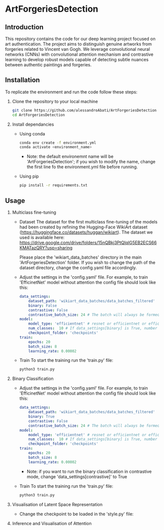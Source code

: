# ArtForgeriesDetection

## Introduction
This repository contains the code for our deep learning project focused on art authentication. The project aims to distinguish genuine artworks from forgeries related to Vincent van Gogh. We leverage convolutional neural networks (CNNs) with convolutional attention mechanism and contrastive learning to develop robust models capable of detecting subtle nuances between authentic paintings and forgeries.

## Installation
To replicate the environment and run the code follow these steps:

1. Clone the repository to your local machine 

    ```bash
    git clone https://github.com/alessandroAbati/ArtForgeriesDetection
    cd ArtForgeriesDetection
    ```

2. Install dependancies

    - Using conda
        ```bash
        conda env create -f environment.yml
        conda activate <environment_name>
        ```
        * Note: the default environemnt name will be 'ArtForgeriesDetection'; if you wish to modify the name, change the first line fo the environment.yml file before running.

    - Using pip
        ```bash
        pip install -r requirements.txt
        ```

## Usage

1. Multiclass fine-tuning

    - Dataset
        The dataset for the first multiclass fine-tuning of the models had been created by refining the Hugging-Face WikiArt dataset (https://huggingface.co/datasets/huggan/wikiart). The dataset we used is available here:
        https://drive.google.com/drive/folders/15nQBkj3PtQIqIG5EB2ECS66KMATazQRY?usp=sharing

        Please place the 'wikiart_data_batches' directory in the main 'ArtForgeriesDetection' folder. If you wish to change the path of the dataset directory, change the config.yaml file accordingly.

    - Adjust the settings in the 'config.yaml' file. 
        For example, to train 'EfficinetNet' model without attention the config file should look like this:
        ```yaml
        data_settings:
            dataset_path: 'wikiart_data_batches/data_batches_filtered'
            binary: False
            contrastive: False
            contrastive_batch_size: 24 # The batch will always be formed by 1 anchor, 3 positives, (batch_size-4) negatives
        model:
            model_type: 'efficientnet' # resnet or efficientnet or efficientnetAttention
            num_classes:  10 # If data_settings[binary] is True, number of classes will be always 2
            checkpoint_folder: 'checkpoints'
        train:
            epochs: 20
            batch_size: 8
            learning_rate: 0.00002
        ```

    - Train
        To start the training run the 'train.py' file:
        ```bash
        python3 train.py
        ```

2. Binary Classification

    - Adjust the settings in the 'config.yaml' file. 
        For example, to train 'EfficinetNet' model without attention the config file should look like this:
        ```yaml
        data_settings:
            dataset_path: 'wikiart_data_batches/data_batches_filtered'
            binary: True
            contrastive: False
            contrastive_batch_size: 24 # The batch will always be formed by 1 anchor, 3 positives, (batch_size-4) negatives
        model:
            model_type: 'efficientnet' # resnet or efficientnet or efficientnetAttention
            num_classes:  10 # If data_settings[binary] is True, number of classes will be always 2
            checkpoint_folder: 'checkpoints'
        train:
            epochs: 20
            batch_size: 8
            learning_rate: 0.00002
        ```

        * Note: if you want to run the binary classification in contrastive mode, change 'data_settings[contrastive]' to True

    - Train
        To start the training run the 'train.py' file:
        ```bash
        python3 train.py
        ```

3. Visualisation of Latent Space Representation

    - Change the checkpoint to be loaded in the 'style.py' file:
        

4. Inference and Visualisation of Attention